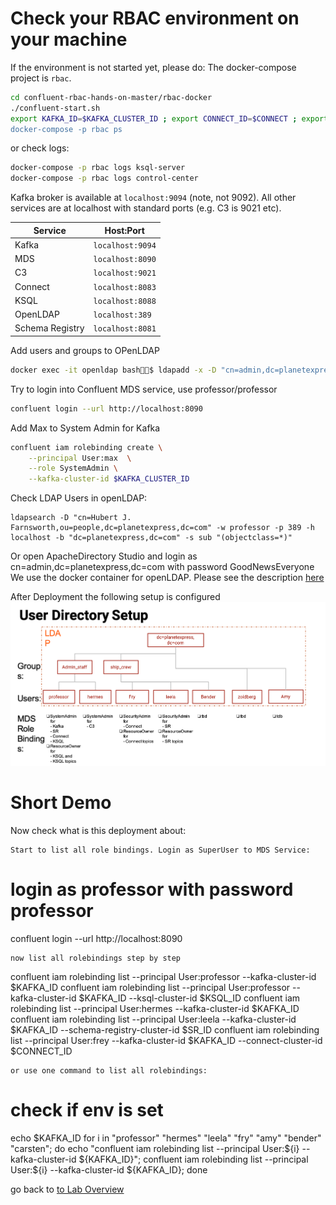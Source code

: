 # Check your RBAC environment on your machine
If the environment is not started yet, please do:
The docker-compose project is `rbac`. 
```bash
cd confluent-rbac-hands-on-master/rbac-docker
./confluent-start.sh
export KAFKA_ID=$KAFKA_CLUSTER_ID ; export CONNECT_ID=$CONNECT ; export SR_ID=$SR ; export KSQL_ID=$KSQLSERVICEID" 
docker-compose -p rbac ps
```
or check logs:
```bash
docker-compose -p rbac logs ksql-server
docker-compose -p rbac logs control-center
```
Kafka broker is available at `localhost:9094` (note, not 9092). All other services are at localhost with standard ports (e.g. C3 is 9021 etc).

| Service         | Host:Port        |
| --------------- | ---------------- |
| Kafka           | `localhost:9094` |
| MDS             | `localhost:8090` |
| C3              | `localhost:9021` |
| Connect         | `localhost:8083` |
| KSQL            | `localhost:8088` |
| OpenLDAP        | `localhost:389`  |
| Schema Registry | `localhost:8081` |

Add users and groups to OPenLDAP
```bash
docker exec -it openldap bash$ ldapadd -x -D "cn=admin,dc=planetexpress,dc=com" -w GoodNewsEveryone -H ldap:// -f /etc/add-user/add-user.ldif
```
Try to login into Confluent MDS service, use professor/professor
```bash
confluent login --url http://localhost:8090
```
Add Max to System Admin for Kafka
```bash
confluent iam rolebinding create \
    --principal User:max  \
    --role SystemAdmin \
    --kafka-cluster-id $KAFKA_CLUSTER_ID
```

Check LDAP Users in openLDAP:
```
ldapsearch -D "cn=Hubert J. Farnsworth,ou=people,dc=planetexpress,dc=com" -w professor -p 389 -h localhost -b "dc=planetexpress,dc=com" -s sub "(objectclass=*)"
```
Or open ApacheDirectory Studio and login as cn=admin,dc=planetexpress,dc=com with password GoodNewsEveryone
We use the docker container for openLDAP. Please see the description [here](https://github.com/rroemhild/docker-test-openldap)

After Deployment the following setup is configured
![deployed RBAC configuration](images/LDAP-ACCESS2Kafka.png)

# Short Demo
Now check what is this deployment about:
```
Start to list all role bindings. Login as SuperUser to MDS Service: 
```
# login as professor with password professor
confluent login --url http://localhost:8090
```
now list all rolebindings step by step
```
confluent iam rolebinding list --principal User:professor --kafka-cluster-id $KAFKA_ID 
confluent iam rolebinding list --principal User:professor --kafka-cluster-id $KAFKA_ID --ksql-cluster-id $KSQL_ID
confluent iam rolebinding list --principal User:hermes --kafka-cluster-id $KAFKA_ID
confluent iam rolebinding list --principal User:leela --kafka-cluster-id $KAFKA_ID --schema-registry-cluster-id $SR_ID
confluent iam rolebinding list --principal User:frey --kafka-cluster-id $KAFKA_ID --connect-cluster-id $CONNECT_ID
```
or use one command to list all rolebindings:
```
# check if env is set
echo $KAFKA_ID
for i in "professor" "hermes" "leela" "fry" "amy" "bender" "carsten"; do echo "confluent iam rolebinding list --principal User:${i} --kafka-cluster-id ${KAFKA_ID}"; confluent iam rolebinding list --principal User:${i} --kafka-cluster-id ${KAFKA_ID}; done

go back to [to Lab Overview](../Readme.md)